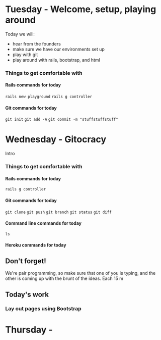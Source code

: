 # Tuesday - Welcome, setup, playing around

Today we will: 

* hear from the founders
* make sure we have our environments set up
* play with git
* play around with rails, bootstrap, and html

### Things to get comfortable with

#### Rails commands for today

`rails new playground`
`rails g controller`

#### Git commands for today

`git init`
`git add -A`
`git commit -m "stuffstuffstuff"`

# Wednesday - Gitocracy

Intro

### Things to get comfortable with

#### Rails commands for today

`rails g controller`

#### Git commands for today

`git clone`
`git push`
`git branch`
`git status`
`git diff`

#### Command line commands for today

`ls` 

#### Heroku commands for today

## Don't forget!

We're pair programming, so make sure that one of you is typing, and the other is coming up with the brunt of the ideas.  Each 15 m

## Today's work

###  Lay out pages using Bootstrap

# Thursday - 

